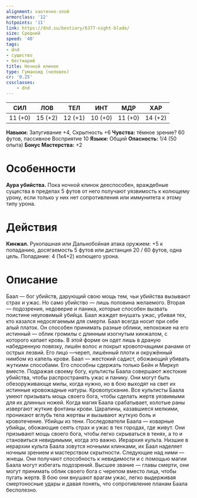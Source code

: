 ```yaml
---
alignment: хаотично-злой
armorclass: '12'
hitpoints: '11'
link: https://dnd.su/bestiary/6377-night-blade/
size: Средний
speed: '40'
tags:
- dnd
- существо
- бестиарий
title: Ночной клинок
type: Гуманоид (человек)
cr: '0.25'
cssclasses:
    - dnd
---
```



| СИЛ | ЛОВ | ТЕЛ | ИНТ | МДР | ХАР |
|---|---|---|---|---|---|
| 11 (+0) | 15 (+2) | 12 (+1) | 10 (+0) | 11 (+0) | 14 (+2) |
**Навыки:** Запугивание +4, Скрытность +6
**Чувства:** тёмное зрение? 60 футов, пассивное Восприятие 10
**Языки:** Общий
**Опасность:** 1/4 (50 опыта)
**Бонус Мастерства:** +2


# Особенности
**Аура убийства.** Пока ночной клинок дееспособен, враждебные существа в пределах 5 футов от него получают уязвимость к колющему урону, если только у них нет сопротивления или иммунитета к этому типу урона.


# Действия
**Кинжал.** Рукопашная или Дальнобойная атака оружием: +5 к попаданию, досягаемость 5 футов или дистанция 20 / 60 футов, одна цель. Попадание: 4 (1к4+2) колющего урона.


# Описание
Баал — бог убийств, дарующий свою мощь тем, чьи убийства вызывают страх и ужас. Но само убийство — лишь половина желаемого. Вторая — подозрения, недоверие и паника, которые способен вызвать поистине неуловимый убийца. Баал жаждет внушать ужас, убивая тех, кто казался недосягаемым для смерти. Баал всегда носит при себе алый платок. Он способен принимать разные облики, непохожие на его истинный — облик громилы с длинным изогнутым кинжалом, с которого капает кровь. В этой форме он одет лишь в драную набедренную повязку, лишён волос и покрыт кровоточащими ранами от острых лезвий. Его лицо —череп, лишённый плоти и окружённый нимбом из капель крови. Баал — жестокий садист, обожающий убивать жуткими способами. Его способны сдержать только Бейн и Миркул вместе. Подражая своему богу, культисты Баала совершают жестокие убийства, чтобы распространять ужас и панику. Они могут быть обезоруживающе милы, когда нужно, но в бою выходят на свет их истинные кровожадные натуры. Кровопускание. Все культисты Баала умеют призывать мощь своего бога, чтобы сделать жертв уязвимыми для их длинных ножей. Когда магия Баала срабатывает, колотые раны извергают жуткие фонтаны крови. Царапины, казавшиеся мелкими, проникают вглубь тела жертвы и вызывают жуткую боль и кровотечение. Убийцы из тени. Последователи Баала — коварные убийцы, обожающие сеять страх и ужас в тех городах, где живут. Они призывают мощь своего бога, чтобы легко скрываться в тенях, а то и становиться невидимыми, когда это важно. Иерархия культа. Низшие в иерархии культа Баала зовутся ночными клинками, их Баал наделяет ночным зрением и мастерством скрытности. Следующие над ними — жнецы. Они получают способность к невидимости и с помощью магии Баала могут избегать подозрений. Высшее звание — главы смерти, они могут принимать облик своего бога с черепом вместо лица, чтобы пугать жертв. В бою они внушают врагам ужас, легко выдерживая смертоносные удары и давая понять, что сопротивление планам Баала бесполезно.